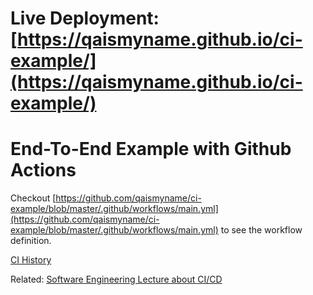 # Live Deployment: [https://qaismyname.github.io/ci-example/](https://qaismyname.github.io/ci-example/)

# End-To-End Example with Github Actions

Checkout [https://github.com/qaismyname/ci-example/blob/master/.github/workflows/main.yml](https://github.com/qaismyname/ci-example/blob/master/.github/workflows/main.yml) to see the workflow definition.

[CI History](https://github.com/qaismyname/ci-example/actions)

Related: [Software Engineering Lecture about CI/CD](https://github.com/qaismyname/swe/blob/master/lectures/4/README.md)
